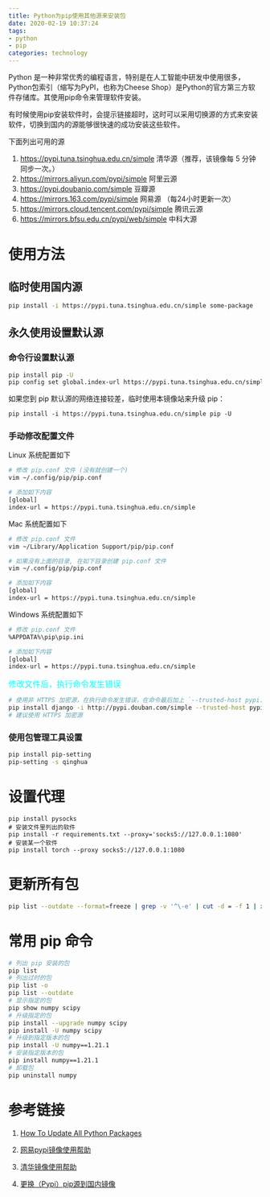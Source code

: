 ```yaml
---
title: Python为pip使用其他源来安装包
date: 2020-02-19 10:37:24
tags:
- python
- pip
categories: technology
---
```


Python 是一种非常优秀的编程语言，特别是在人工智能中研发中使用很多，Python包索引（缩写为PyPI，也称为Cheese Shop）是Python的官方第三方软件存储库。其使用pip命令来管理软件安装。

<!--more-->

有时候使用pip安装软件时，会提示链接超时，这时可以采用切换源的方式来安装软件，切换到国内的源能够很快速的成功安装这些软件。

下面列出可用的源

1. https://pypi.tuna.tsinghua.edu.cn/simple 清华源（推荐，该镜像每 5 分钟同步一次。）
2. https://mirrors.aliyun.com/pypi/simple 阿里云源
3. https://pypi.doubanio.com/simple 豆瓣源
4. https://mirrors.163.com/pypi/simple 网易源 （每24小时更新一次）
5. https://mirrors.cloud.tencent.com/pypi/simple 腾讯云源
6. https://mirrors.bfsu.edu.cn/pypi/web/simple 中科大源

# 使用方法

## 临时使用国内源

```bash
pip install -i https://pypi.tuna.tsinghua.edu.cn/simple some-package
```

## 永久使用设置默认源

### 命令行设置默认源

```bash
pip install pip -U
pip config set global.index-url https://pypi.tuna.tsinghua.edu.cn/simple
```

如果您到 pip 默认源的网络连接较差，临时使用本镜像站来升级 pip：

```markdown
pip install -i https://pypi.tuna.tsinghua.edu.cn/simple pip -U
```

### 手动修改配置文件

Linux 系统配置如下

```bash
# 修改 pip.conf 文件 (没有就创建一个)
vim ~/.config/pip/pip.conf

# 添加如下内容
[global]
index-url = https://pypi.tuna.tsinghua.edu.cn/simple
```

Mac 系统配置如下

```bash
# 修改 pip.conf 文件
vim ~/Library/Application Support/pip/pip.conf

# 如果没有上面的目录, 在如下目录创建 pip.conf 文件
vim ~/.config/pip/pip.conf

# 添加如下内容
[global]
index-url = https://pypi.tuna.tsinghua.edu.cn/simple
```

Windows 系统配置如下

```bash
# 修改 pip.conf 文件
%APPDATA%\pip\pip.ini

# 添加如下内容
[global]
index-url = https://pypi.tuna.tsinghua.edu.cn/simple
```

<font size=3 color=cyan>修改文件后，执行命令发生错误</font>

```bash
# 使用非 HTTPS 加密源，在执行命令发生错误，在命令最后加上 `--trusted-host pypi.douban.com`
pip install django -i http://pypi.douban.com/simple --trusted-host pypi.douban.com
# 建议使用 HTTPS 加密源
```

### 使用包管理工具设置

```bash
pip install pip-setting
pip-setting -s qinghua
```

# 设置代理

```shell
pip install pysocks
# 安装文件里列出的软件
pip install -r requirements.txt --proxy='socks5://127.0.0.1:1080'
# 安装某一个软件
pip install torch --proxy socks5://127.0.0.1:1080
```

# 更新所有包

```bash
pip list --outdate --format=freeze | grep -v '^\-e' | cut -d = -f 1 | xargs -n1 pip install -U
```

# 常用  pip 命令

```bash
# 列出 pip 安装的包
pip list
# 列出过时的包
pip list -o
pip list --outdate
# 显示指定的包
pip show numpy scipy
# 升级指定的包
pip install --upgrade numpy scipy
pip install -U numpy scipy
# 升级到指定版本的包
pip install -U numpy==1.21.1
# 安装指定版本的包
pip install numpy==1.21.1
# 卸载包
pip uninstall numpy
```



# 参考链接

1. [How To Update All Python Packages](https://www.activestate.com/resources/quick-reads/how-to-update-all-python-packages/)

2. [网易pypi镜像使用帮助](https://mirrors.163.com/.help/pypi.html)

3. [清华镜像使用帮助](https://mirrors.tuna.tsinghua.edu.cn/help/pypi/)

4. [更换（Pypi）pip源到国内镜像](https://developer.aliyun.com/article/652884)

   
